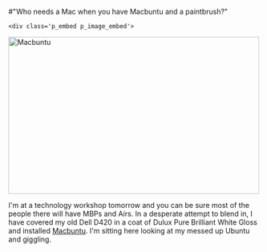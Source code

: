 #"Who needs a Mac when you have Macbuntu and a paintbrush?"


    <div class='p_embed p_image_embed'>
<a href="http://getfile4.posterous.com/getfile/files.posterous.com/conoroneill/SxfTgcdxPEe4aNYW87DzVneL2RIaQO1RJuOCXACFzFhZvi9rZFLsXHdcK7Rc/macbuntu.png.scaled.1000.jpg"><img alt="Macbuntu" height="313" src="http://getfile3.posterous.com/getfile/files.posterous.com/conoroneill/G3b3jbmr5fdiu960GiHCxv86oSJ9lwIS6c0VPbUMGsBdkTDS3yIPeE9WbuhP/macbuntu.png.scaled.500.jpg" width="500" /></a>
</div>
<p>I&#39;m at a technology workshop tomorrow and you can be sure most of the people there will have MBPs and Airs. In a desperate attempt to blend in, I have covered my old Dell D420 in a coat of Dulux Pure Brilliant White Gloss and installed <a href="http://sourceforge.net/projects/macbuntu/">Macbuntu</a>. I&#39;m sitting here looking at my messed up Ubuntu and giggling. </p>
  